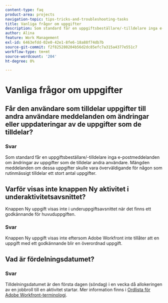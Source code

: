 ```yaml
---
content-type: faq
product-area: projects
navigation-topic: tips-tricks-and-troubleshooting-tasks
title: Vanliga frågor om uppgifter
description: Som standard får en uppgiftsbeställare/-tilldelare inga e-postmeddelanden om ändringar av uppgifter som de tilldelar andra användare. Mängden meddelanden om dessa uppgifter skulle vara överväldigande för någon som rutinmässigt tilldelar ett stort antal uppgifter.
author: Alina
feature: Work Management
exl-id: 6463efdd-02e0-42e1-8fe6-18a88f74db7b
source-git-commit: f2f825280204b56d2dc85efc7a315a4377e551c7
workflow-type: tm+mt
source-wordcount: '204'
ht-degree: 0%

---
```


# Vanliga frågor om uppgifter

## Får den användare som tilldelar uppgifter till andra användare meddelanden om ändringar eller uppdateringar av de uppgifter som de tilldelar?

### Svar

Som standard får en uppgiftsbeställare/-tilldelare inga e-postmeddelanden om ändringar av uppgifter som de tilldelar andra användare. Mängden meddelanden om dessa uppgifter skulle vara överväldigande för någon som rutinmässigt tilldelar ett stort antal uppgifter.

## Varför visas inte knappen Ny aktivitet i underaktivitetsavsnittet?

Knappen Ny uppgift visas inte i underuppgiftsavsnittet när det finns ett godkännande för huvuduppgiften.

### Svar

Knappen Ny uppgift visas inte eftersom Adobe Workfront inte tillåter att en uppgift med ett godkännande blir en överordnad uppgift.

## Vad är fördelningsdatumet?

### Svar

Tilldelningsdatumet är den första dagen (söndag) i en vecka då allokeringen av en jobbroll till en aktivitet startar. Mer information finns i [Ordlista för Adobe Workfront-terminologi](../../../workfront-basics/navigate-workfront/workfront-navigation/workfront-terminology-glossary.md).

